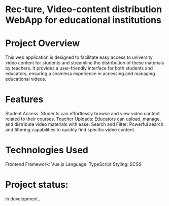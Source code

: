 # Rec·ture, Video-content distribution WebApp for educational institutions

# Project Overview
This web application is designed to facilitate easy access to university video content for students and streamline the distribution of these materials by teachers. It provides a user-friendly interface for both students and educators, ensuring a seamless experience in accessing and managing educational videos.

# Features
Student Access: Students can effortlessly browse and view video content related to their courses.
Teacher Uploads: Educators can upload, manage, and distribute video materials with ease.
Search and Filter: Powerful search and filtering capabilities to quickly find specific video content.

# Technologies Used
Frontend Framework: Vue.js
Language: TypeScript
Styling: SCSS

# Project status:
In development...
